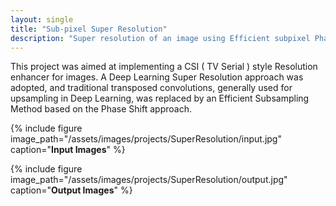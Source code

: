 ```yaml
---
layout: single
title: "Sub-pixel Super Resolution"
description: "Super resolution of an image using Efficient subpixel Phase Shift CNNs"
---
```

This project was aimed at implementing a CSI ( TV Serial )  style Resolution enhancer for images. A Deep Learning Super Resolution approach was adopted, and traditional transposed convolutions, generally used for upsampling in Deep Learning, was replaced by an Efficient Subsampling Method based on the Phase Shift approach.

{% include figure image_path="/assets/images/projects/SuperResolution/input.jpg" caption="**Input Images**" %}

{% include figure image_path="/assets/images/projects/SuperResolution/output.jpg" caption="**Output Images**" %}

